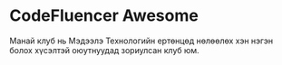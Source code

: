 # CodeFluencer Awesome

Манай клуб нь Мэдээлэ Технологийн ертөнцөд нөлөөлөх хэн нэгэн болох хүсэлтэй оюутнуудад зориулсан клуб юм.
